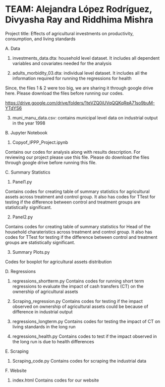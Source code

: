 # TEAM: Alejandra López Rodríguez, Divyasha Ray and Riddhima Mishra

Project title: Effects of agricultural investments on productivity, consumption, and living standards

A. Data

1. investments_data.dta: household level dataset. It includes all dependent variables and covariates needed for the analysis

2. adults_morbidity_03.dta: individual level dataset. It includes all the information required for running the regressions for health

Since, the files 1 & 2 were too big, we are sharing it through google drive here. Please download the files before running our codes.

https://drive.google.com/drive/folders/1teVZQ0iUVqQQKqReA71so9buM-YTdYS6

3. muni_manu_data.csv: contains municipal level data on industrial output in the year 1998

B. Jupyter Notebook

1. Copyof_IPPP_Project.ipynb

Contains our codes for analysis along with results description. For reviewing our project please use this file. Please do download the files through google drive before running this file.

C. Summary Statistics

1. Panel1.py

Contains codes for creating table of summary statistics for agricultural assets across treatment and control group. It also has codes for TTest for testing if the difference between control and treatment groups are statistically significant.

2. Panel2.py

Contains codes for creating table of summary statistics for Head of the household charateristics across treatment and control group. It also has codes for TTest for testing if the difference between control and treatment groups are statistically significant.

3. Summary Plots.py

Codes for boxplot for agricultural assets distribution

D. Regressions

1. regressions_shortterm.py
Contains codes for running short term regressions to evaluate the impact of cash transfers (CT) on the ownership of agricultural assets

2. Scraping_regression.py
Contains codes for testing if the impact observed on ownership of agricultural assets could be because of difference in industrial output

3. regressions_longterm.py
Contains codes for testing the impact of CT on living standards in the long run

4. regressions_health.py
Contains codes to test if the impact observed in the long run is due to health differences

E. Scraping

1. Scraping_code.py
Contains codes for scraping the industrial data

F. Website

1. index.html
Contains codes for our website



